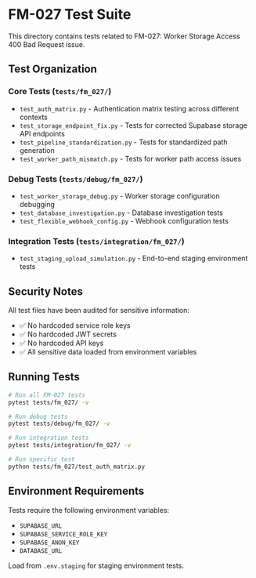 # FM-027 Test Suite

This directory contains tests related to FM-027: Worker Storage Access 400 Bad Request issue.

## Test Organization

### Core Tests (`tests/fm_027/`)
- `test_auth_matrix.py` - Authentication matrix testing across different contexts
- `test_storage_endpoint_fix.py` - Tests for corrected Supabase storage API endpoints
- `test_pipeline_standardization.py` - Tests for standardized path generation
- `test_worker_path_mismatch.py` - Tests for worker path access issues

### Debug Tests (`tests/debug/fm_027/`)
- `test_worker_storage_debug.py` - Worker storage configuration debugging
- `test_database_investigation.py` - Database investigation tests
- `test_flexible_webhook_config.py` - Webhook configuration tests

### Integration Tests (`tests/integration/fm_027/`)
- `test_staging_upload_simulation.py` - End-to-end staging environment tests

## Security Notes

All test files have been audited for sensitive information:
- ✅ No hardcoded service role keys
- ✅ No hardcoded JWT secrets
- ✅ No hardcoded API keys
- ✅ All sensitive data loaded from environment variables

## Running Tests

```bash
# Run all FM-027 tests
pytest tests/fm_027/ -v

# Run debug tests
pytest tests/debug/fm_027/ -v

# Run integration tests
pytest tests/integration/fm_027/ -v

# Run specific test
python tests/fm_027/test_auth_matrix.py
```

## Environment Requirements

Tests require the following environment variables:
- `SUPABASE_URL`
- `SUPABASE_SERVICE_ROLE_KEY`
- `SUPABASE_ANON_KEY`
- `DATABASE_URL`

Load from `.env.staging` for staging environment tests.

